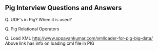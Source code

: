 ## Pig Interview Questions and Answers


Q. UDF's in Pig?  When it is used?

Q. Pig Relational Operators

Q. Load XML
http://www.sppavankumar.com/xmlloader-for-pig-big-data/
Above link has info on loading cml file in PIG
<!--stackedit_data:
eyJoaXN0b3J5IjpbLTc1NDExNDk2MF19
-->